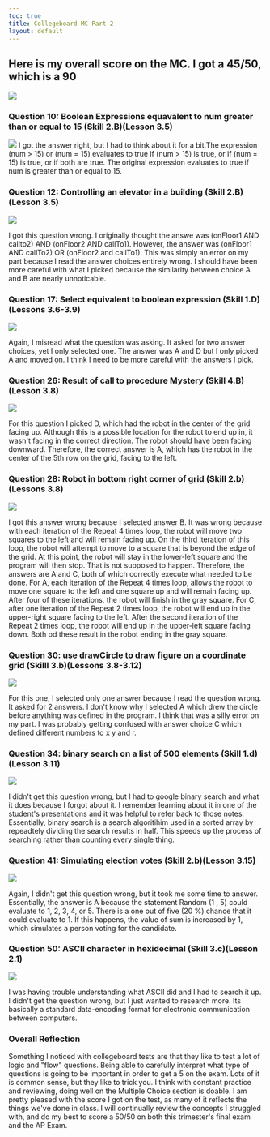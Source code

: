 ```yaml
---
toc: true
title: Collegeboard MC Part 2
layout: default
---
```


## Here is my overall score on the MC. I got a 45/50, which is a 90
![]({{site.baseurl}}/mc2results.png)



### Question 10: Boolean Expressions equavalent to num greater than or equal to 15 (Skill 2.B)(Lesson 3.5)
![]({{site.baseurl}}/q10.png)
I got the answer right, but I had to think about it for a bit.The expression (num > 15) or (num = 15) evaluates to true if (num > 15) is true, or if (num = 15) is true, or if both are true. The original expression evaluates to true if num is greater than or equal to 15.


### Question 12: Controlling an elevator in a building (Skill 2.B)(Lesson 3.5)
![]({{site.baseurl}}/q12.png)

I got this question wrong. I originally thought the answe was (onFloor1 AND callto2) AND (onFloor2 AND callTo1). However, the answer was (onFloor1 AND callTo2) OR (onFloor2 and callTo1). This was simply an error on my part because I read the answer choices entirely wrong. I should have been more careful with what I picked because the similarity between choice A and B are nearly unnoticable. 

### Question 17: Select equivalent to boolean expression (Skill 1.D)(Lessons 3.6-3.9)
![]({{site.baseurl}}/q17.png)

Again, I misread what the question was asking. It asked for two answer choices, yet I only selected one. The answer was A and D but I only picked A and moved on. I think I need to be more careful with the answers I pick. 

### Question 26: Result of call to procedure Mystery (Skill 4.B)(Lesson 3.8)
![]({{site.baseurl}}/q26.png)

For this question I picked D, which had the robot in the center of the grid facing up. Although this is a possible location for the robot to end up in, it wasn't facing in the correct direction. The robot should have been facing downward. Therefore, the correct answer is A, which has the robot in the center of the 5th row on the grid, facing to the left. 

### Question 28: Robot in bottom right corner of grid (Skill 2.b)(Lessons 3.8)
![]({{site.baseurl}}/q28.png)

I got this answer wrong because I selected answer B. It was wrong because with each iteration of the Repeat 4 times loop, the robot will move two squares to the left and will remain facing up. On the third iteration of this loop, the robot will attempt to move to a square that is beyond the edge of the grid. At this point, the robot will stay in the lower-left square and the program will then stop. That is not supposed to happen. Therefore, the answers are A and C, both of which correctly execute what needed to be done. For A,  each iteration of the Repeat 4 times loop, allows the robot to move one square to the left and one square up and will remain facing up. After four of these iterations, the robot will finish in the gray square. For C, after one iteration of the Repeat 2 times loop, the robot will end up in the upper-right square facing to the left. After the second iteration of the Repeat 2 times loop, the robot will end up in the upper-left square facing down. Both od these result in the robot ending in the gray square. 

### Question 30: use drawCircle to draw figure on a coordinate grid (Skilll 3.b)(Lessons 3.8-3.12)
![]({{site.baseurl}}/q30.png)

For this one, I selected only one answer because I read the question wrong. It asked for 2 answers. I don't know why I selected A which drew the circle before anything was defined in the program. I think that was a silly error on my part. I was probably getting confused with answer choice C which defined different numbers to x y and r. 

### Question 34: binary search on a list of 500 elements (Skill 1.d)(Lesson 3.11)
![]({{site.baseurl}}/q34.png)

I didn't get this question wrong, but I had to google binary search and what it does because I forgot about it. I remember learning about it in one of the student's presentations and it was helpful to refer back to those notes. Essentially, binary search is a search algoritihim used in a sorted array by repeadtely dividing the search results in half. This speeds up the process of searching rather than counting every single thing. 

### Question 41: Simulating election votes (Skill 2.b)(Lesson 3.15)
![]({{site.baseurl}}/q41.png)

Again, I didn't get this question wrong, but it took me some time to answer. Essentially, the answer is A because the statement Random (1 , 5) could evaluate to 1, 2, 3, 4, or 5. There is a one out of five (20 %) chance that it could evaluate to 1. If this happens, the value of  sum is increased by 1, which simulates a person voting for the candidate.

### Question 50: ASCII character in hexidecimal (Skill 3.c)(Lesson 2.1)
![]({{site.baseurl}}/q50.png)

I was having trouble understanding what ASCII did and I had to search it up. I didn't get the question wrong, but I just wanted to research more. Its basically a standard data-encoding format for electronic communication between computers. 


### Overall Reflection

Something I noticed with collegeboard tests are that they like to test a lot of logic and "flow" questions. Being able to carefully interpret what type of questions is going to be important in order to get a 5 on the exam. Lots of it is common sense, but they like to trick you. I think with constant practice and reviewing, doing well on the Multiple Choice section is doable. I am pretty pleased with the score I got on the test, as many of it reflects the things we've done in class. I will continually review the concepts I struggled with, and do my best to score a 50/50 on both this trimester's final exam and the AP Exam. 